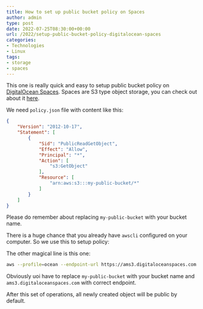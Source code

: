```yaml
---
title: How to set up public bucket policy on Spaces
author: admin
type: post
date: 2022-07-25T08:30:00+00:00
url: /2022/setup-public-bucket-policy-digitalocean-spaces
categories:
- Technologies
- Linux
tags:
- storage
- spaces
---
```


This one is really quick and easy to setup public bucket policy on [DigitalOcean Spaces](https://www.digitalocean.com/products/spaces). Spaces are S3 type object storage, you can check out about it [here](https://docs.digitalocean.com/reference/api/spaces-api/).

<!--more-->
 

We need `policy.json` file with content like this:

```json
{
    "Version": "2012-10-17",
    "Statement": [
        {
            "Sid": "PublicReadGetObject",
            "Effect": "Allow",
            "Principal": "*",
            "Action": [
                "s3:GetObject"
            ],
            "Resource": [
                "arn:aws:s3:::my-public-bucket/*"
            ]
        }
    ]
}
```

Please do remember about replacing `my-public-bucket` with your bucket name.

There is a huge chance that you already have `awscli` configured on your computer. So we use this to setup policy:

The other magical line is this one:
```bash
aws --profile=ocean --endpoint-url https://ams3.digitaloceanspaces.com s3api put-bucket-policy --bucket my-public-bucket --policy file://policy.json
```

Obviously uoi have to replace `my-public-bucket` with your bucket name and `ams3.digitaloceanspaces.com` with correct endpoint.

After this set of operations, all newly created object will be public by default.